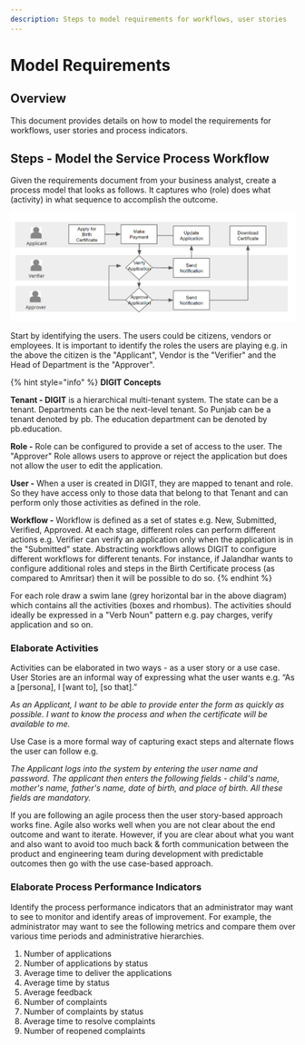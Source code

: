 ```yaml
---
description: Steps to model requirements for workflows, user stories
---
```


# Model Requirements

## Overview

This document provides details on how to model the requirements for workflows, user stories and process indicators.&#x20;

## **Steps - Model the Service Process Workflow**

Given the requirements document from your business analyst, create a process model that looks as follows. It captures who (role) does what (activity) in what sequence to accomplish the outcome.&#x20;

![Workflow diagram for  birth certificate registration](<../../.gitbook/assets/image (305).png>)

Start by identifying the users. The users could be citizens, vendors or employees. It is important to identify the roles the users are playing e.g. in the above the citizen is the "Applicant", Vendor is the "Verifier" and the Head of Department is the "Approver".&#x20;

{% hint style="info" %}
**DIGIT Concepts**

**Tenant - DIGIT** is a hierarchical multi-tenant system. The state can be a tenant. Departments can be the next-level tenant. So Punjab can be a tenant denoted by pb. The education department can be denoted by pb.education.&#x20;

**Role -** Role can be configured to provide a set of access to the user. The "Approver" Role allows users to approve or reject the application but does not allow the user to edit the application.&#x20;

**User -** When a user is created in DIGIT, they are mapped to tenant and role. So they have access only to those data that belong to that Tenant and can perform only those activities as defined in the role.&#x20;

**Workflow -** Workflow is defined as a set of states e.g. New, Submitted, Verified, Approved. At each stage, different roles can perform different actions e.g. Verifier can verify an application only when the application is in the "Submitted" state. Abstracting workflows allows DIGIT to configure different workflows for different tenants. For instance, if Jalandhar wants to configure additional roles and steps in the Birth Certificate process (as compared to Amritsar) then it will be possible to do so.&#x20;
{% endhint %}

For each role draw a swim lane (grey horizontal bar in the above diagram) which contains all the activities (boxes and rhombus). The activities should ideally be expressed in a "Verb Noun" pattern e.g. pay charges, verify application and so on.&#x20;

### **Elaborate Activities**

Activities can be elaborated in two ways - as a user story or a use case. User Stories are an informal way of expressing what the user wants e.g. “As a \[persona], I \[want to], \[so that].”&#x20;

_As an Applicant, I want to be able to provide enter the form as quickly as possible. I want to know the process and when the certificate will be available to me._&#x20;

Use Case is a more formal way of capturing exact steps and alternate flows the user can follow e.g.&#x20;

_The Applicant logs into the system by entering the user name and password. The applicant then enters the following fields - child's name, mother's name, father's name, date of birth, and place of birth. All these fields are mandatory._&#x20;

If you are following an agile process then the user story-based approach works fine. Agile also works well when you are not clear about the end outcome and want to iterate. However, if you are clear about what you want and also want to avoid too much back & forth communication between the product and engineering team during development with predictable outcomes then go with the use case-based approach.&#x20;

### **Elaborate Process Performance Indicators**

Identify the process performance indicators that an administrator may want to see to monitor and identify areas of improvement. For example, the administrator may want to see the following metrics and compare them over various time periods and administrative hierarchies.

1. Number of applications
2. Number of applications by status
3. Average time to deliver the applications
4. Average time by status
5. Average feedback
6. Number of complaints
7. Number of complaints by status
8. Average time to resolve complaints
9. Number of reopened complaints
